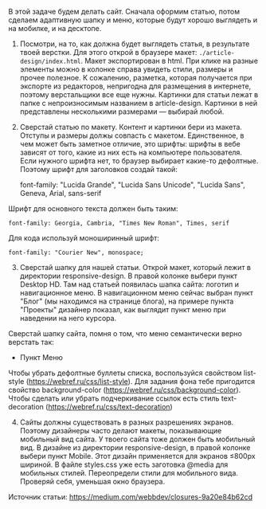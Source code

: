 В этой задаче будем делать сайт. Сначала оформим статью, потом сделаем адаптивную шапку и меню,
которые будут хорошо выглядеть и на мобилке, и на десктопе.

1. Посмотри, на то, как должна будет выглядеть статья, в результате твоей верстки.
Для этого открой в браузере макет: `./article-design/index.html`.
Макет экспортирован в html. При клике на разные элементы можно в колонке справа увидеть стили, размеры и прочее
полезное. К сожалению, разметка, которая получается при экспорте из редакторов, непригодна для размещения в интернете,
поэтому верстальщики все еще нужны. Картинки для статьи лежат в папке с непроизносимым названием в article-design.
Картинки в ней представлены несколькими размерами — выбирай любой.


2. Сверстай статью по макету.
Контент и картинки бери из макета. Отступы и размеры должы совпасть с макетом.
Единственное, в чем может быть заметное отличие, это шрифты: шрифты в вебе зависят от того, какие из них есть на
компьютере пользователя. Если нужного шрифта нет, то браузер выбирает какие-то дефолтные.
Поэтому шрифт для заголовков создай такой:

    font-family: "Lucida Grande", "Lucida Sans Unicode", "Lucida Sans", Geneva, Arial, sans-serif

Шрифт для основного текста должен быть таким:

    font-family: Georgia, Cambria, "Times New Roman", Times, serif
    
Для кода используй моноширинный шрифт:

    font-family: "Courier New", monospace;


3. Сверстай шапку для нашей статьи.
Открой макет, который лежит в директории responsive-design. В правой колонке выбери пункт Desktop HD.
Там над статьей появилась шапка сайта: логотип и навигационное меню.
В навигационном меню сейчас выбран пункт "Блог" (мы находимся на странице блога),
на примере пункта "Проекты" дизайнер показал, как выглядит пункт меню при наведении на него курсора.

Сверстай шапку сайта, помня о том, что меню семантически верно верстать так:
    <nav>
        <ul>
            <li><a>Пункт Меню</a></li>
        </ul>
    </nav>
Чтобы убрать дефолтные буллеты списка, воспользуйся свойством list-style (https://webref.ru/css/list-style).
Для задания фона тебе пригодится свойство background-color (https://webref.ru/css/background-color).
Чтобы сделать или убрать подчеркивание ссылок есть стиль text-decoration (https://webref.ru/css/text-decoration)


4. Сайты должны существовать в разных разрешениях экранов. Поэтому дизайнеры часто делают макеты, показывающие мобильный
вид сайта. У твоего сайта тоже должен быть мобильный вид. В дизайне из директории responsive-design, в правой колонке
выбери пункт Mobile. Этот дизайн применяется для экранов ≤800px шириной. В файле styles.css уже есть заготовка @media
для мобильных стилей. Переопредели стили для мобильного вида. Проверяй себя, уменьшая окно браузера.


Источник статьи: https://medium.com/webbdev/closures-9a20e84b62cd
